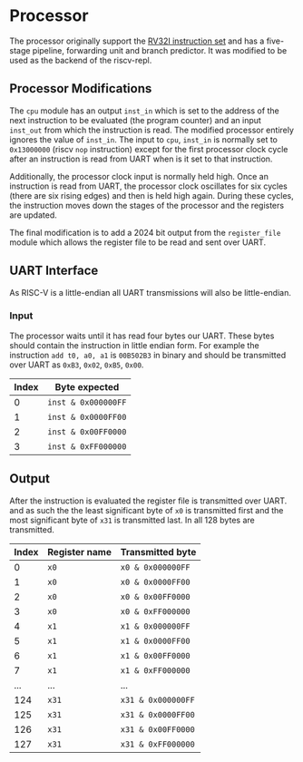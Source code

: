 # Processor

The processor originally support the [RV32I instruction set](https://riscv.org/specifications) and has a five-stage pipeline, forwarding unit and branch predictor.
It was modified to be used as the backend of the riscv-repl.

## Processor Modifications

The `cpu` module has an output `inst_in` which is set to the address of the next instruction to be evaluated (the program counter) and an input `inst_out` from which the instruction is read.
The modified processor entirely ignores the value of `inst_in`.
The input to `cpu`, `inst_in` is normally set to `0x13000000` (riscv `nop` instruction) except for the first processor clock cycle after an instruction is read from UART when is it set to that instruction.

Additionally, the processor clock input is normally held high.
Once an instruction is read from UART, the processor clock oscillates for six cycles (there are six rising edges) and then is held high again.
During these cycles, the instruction moves down the stages of the processor and the registers are updated.

The final modification is to add a 2024 bit output from the `register_file` module which allows the register file to be read and sent over UART.

## UART Interface

As RISC-V is a little-endian all UART transmissions will also be little-endian.

### Input

The processor waits until it has read four bytes our UART.
These bytes should contain the instruction in little endian form.
For example the instruction `add t0, a0, a1` is `00B502B3` in binary and should be transmitted over UART as `0xB3`, `0x02`, `0xB5`, `0x00`.

| Index | Byte expected        |
|-------|----------------------|
| 0     | `inst & 0x000000FF`  |
| 1     | `inst & 0x0000FF00`  |
| 2     | `inst & 0x00FF0000`  |
| 3     | `inst & 0xFF000000`  |

## Output

After the instruction is evaluated the register file is transmitted over UART.
 and as such the the least significant byte of `x0` is transmitted first and the most significant byte of `x31` is transmitted last.
In all 128 bytes are transmitted.

| Index | Register name | Transmitted byte   |
|-------|---------------|--------------------|
| 0     | `x0`          | `x0 & 0x000000FF`  |
| 1     | `x0`          | `x0 & 0x0000FF00`  |
| 2     | `x0`          | `x0 & 0x00FF0000`  |
| 3     | `x0`          | `x0 & 0xFF000000`  |
| 4     | `x1`          | `x1 & 0x000000FF`  |
| 5     | `x1`          | `x1 & 0x0000FF00`  |
| 6     | `x1`          | `x1 & 0x00FF0000`  |
| 7     | `x1`          | `x1 & 0xFF000000`  |
| ...   | ...           | ...                |
| 124   | `x31`         | `x31 & 0x000000FF` |
| 125   | `x31`         | `x31 & 0x0000FF00` |
| 126   | `x31`         | `x31 & 0x00FF0000` |
| 127   | `x31`         | `x31 & 0xFF000000` |
